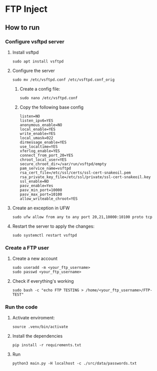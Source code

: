# FTP Inject

## How to run

### Configure vsftpd server

1. Install vsftpd

    ```
    sudo apt install vsftpd
    ```

2. Configure the server

    ```
    sudo mv /etc/vsftpd.conf /etc/vsftpd.conf_orig
    ```

    1. Create a config file:

        ```
        sudo nano /etc/vsftpd.conf
        ```

    2. Copy the following base config

        ```
        listen=NO
        listen_ipv6=YES
        anonymous_enable=NO
        local_enable=YES
        write_enable=YES
        local_umask=022
        dirmessage_enable=YES
        use_localtime=YES
        xferlog_enable=YES
        connect_from_port_20=YES
        chroot_local_user=YES
        secure_chroot_dir=/var/run/vsftpd/empty
        pam_service_name=vsftpd
        rsa_cert_file=/etc/ssl/certs/ssl-cert-snakeoil.pem
        rsa_private_key_file=/etc/ssl/private/ssl-cert-snakeoil.key
        ssl_enable=NO
        pasv_enable=Yes
        pasv_min_port=10000
        pasv_max_port=10100
        allow_writeable_chroot=YES
        ```

3. Create an exception in UFW

    ```
    sudo ufw allow from any to any port 20,21,10000:10100 proto tcp
    ```

4. Restart the server to apply the changes:

    ```
    sudo systemctl restart vsftpd
    ```

### Create a FTP user

1. Create a new account

    ```
    sudo useradd -m <your_ftp_username>
    sudo passwd <your_ftp_username>
    ```

2. Check if everything's working

    ```
    sudo bash -c "echo FTP TESTING > /home/<your_ftp_username>/FTP-TEST"
    ```

### Run the code

1. Activate enviroment:

    ```
    source .venv/bin/activate
    ```

2. Install the dependencies

    ```
    pip install -r requirements.txt
    ```

3. Run

    ```
    python3 main.py -H localhost -c ./src/data/passwords.txt
    ```